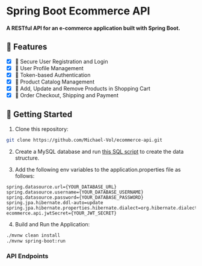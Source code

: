 # Spring Boot Ecommerce API

#### A RESTful API for an e-commerce application built with Spring Boot.

## :page_with_curl: Features

- [x] :door: Secure User Registration and Login
- [x] :busts_in_silhouette: User Profile Management
- [x] :closed_lock_with_key: Token-based Authentication
- [x] :open_file_folder: Product Catalog Management
- [x] :shopping_cart: Add, Update and Remove Products in Shopping Cart
- [x] :page_facing_up: Order Checkout, Shipping and Payment

## :rocket: Getting Started

1. Clone this repository:

```bash
git clone https://github.com/Michael-Vol/ecommerce-api.git
```

2. Create a MySQL database and
   run [this SQL script](https://github.com/Michael-Vol/ecommerce-api/blob/main/utils/create_ecommerce_db.sql)  to
   create
   the data structure.


3. Add the following env variables to the application.properties file as follows:

```properties
spring.datasource.url={YOUR_DATABASE_URL}
spring.datasource.username={YOUR_DATABASE_USERNAME}
spring.datasource.password={YOUR_DATABASE_PASSWORD}
spring.jpa.hibernate.ddl-auto=update
spring.jpa.hibernate.properties.hibernate.dialect=org.hibernate.dialect.MySQL5Dialect
ecommerce.api.jwtSecret={YOUR_JWT_SECRET}
```

4. Build and Run the Application:

```bash
./mvnw clean install
./mvnw spring-boot:run
```

### API Endpoints